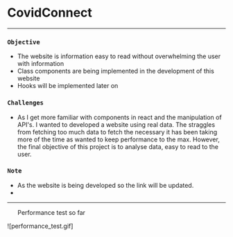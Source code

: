 # CovidConnect  

---
 
### `Objective`
<ul>
  <li>The website is information easy to read without overwhelming the user with information</li>
  <li>Class components are being implemented in the development of this website</li>
  <li>Hooks will be implemented later on</li>
  
</ul>

### `Challenges`
<ul>
    <li>As I get more familiar with components in react and the manipulation of API's. I wanted to developed a website using real data. The straggles from fetching too much data to fetch the necessary it has been taking more of the time as wanted to keep performance to the max. However, the final objective of this project is to analyse data, easy to read to the user.</li>
</ul>
 
 ### `Note`
 <ul>
  <li>As the website is being developed so the link will be updated.<li>
  
 </ul>

 ___
 <ul>Performance test so far</ul>
 ![performance_test.gif]
